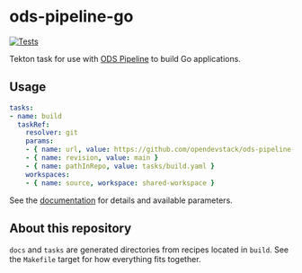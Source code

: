 # ods-pipeline-go

[![Tests](https://github.com/opendevstack/ods-pipeline-helm/actions/workflows/main.yaml/badge.svg)](https://github.com/opendevstack/ods-pipeline-helm/actions/workflows/main.yaml)

Tekton task for use with [ODS Pipeline](https://github.com/opendevstack/ods-pipeline) to build Go applications.

## Usage

```yaml
tasks:
- name: build
  taskRef:
    resolver: git
    params:
    - { name: url, value: https://github.com/opendevstack/ods-pipeline-go.git }
    - { name: revision, value: main }
    - { name: pathInRepo, value: tasks/build.yaml }
    workspaces:
    - { name: source, workspace: shared-workspace }
```

See the [documentation](https://github.com/opendevstack/ods-pipeline-go/blob/main/docs/build.adoc) for details and available parameters.

## About this repository

`docs` and `tasks` are generated directories from recipes located in `build`. See the `Makefile` target for how everything fits together.
